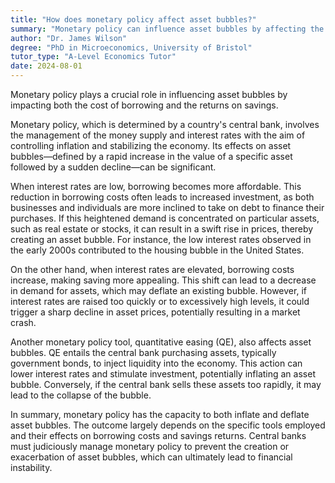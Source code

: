 ```yaml
---
title: "How does monetary policy affect asset bubbles?"
summary: "Monetary policy can influence asset bubbles by affecting the cost of borrowing and the return on savings."
author: "Dr. James Wilson"
degree: "PhD in Microeconomics, University of Bristol"
tutor_type: "A-Level Economics Tutor"
date: 2024-08-01
---
```


Monetary policy plays a crucial role in influencing asset bubbles by impacting both the cost of borrowing and the returns on savings.

Monetary policy, which is determined by a country's central bank, involves the management of the money supply and interest rates with the aim of controlling inflation and stabilizing the economy. Its effects on asset bubbles—defined by a rapid increase in the value of a specific asset followed by a sudden decline—can be significant.

When interest rates are low, borrowing becomes more affordable. This reduction in borrowing costs often leads to increased investment, as both businesses and individuals are more inclined to take on debt to finance their purchases. If this heightened demand is concentrated on particular assets, such as real estate or stocks, it can result in a swift rise in prices, thereby creating an asset bubble. For instance, the low interest rates observed in the early 2000s contributed to the housing bubble in the United States.

On the other hand, when interest rates are elevated, borrowing costs increase, making saving more appealing. This shift can lead to a decrease in demand for assets, which may deflate an existing bubble. However, if interest rates are raised too quickly or to excessively high levels, it could trigger a sharp decline in asset prices, potentially resulting in a market crash.

Another monetary policy tool, quantitative easing (QE), also affects asset bubbles. QE entails the central bank purchasing assets, typically government bonds, to inject liquidity into the economy. This action can lower interest rates and stimulate investment, potentially inflating an asset bubble. Conversely, if the central bank sells these assets too rapidly, it may lead to the collapse of the bubble.

In summary, monetary policy has the capacity to both inflate and deflate asset bubbles. The outcome largely depends on the specific tools employed and their effects on borrowing costs and savings returns. Central banks must judiciously manage monetary policy to prevent the creation or exacerbation of asset bubbles, which can ultimately lead to financial instability.
    